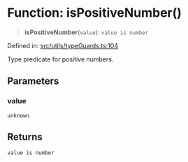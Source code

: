 # Function: isPositiveNumber()

> **isPositiveNumber**(`value`): `value is number`

Defined in: [src/utils/typeGuards.ts:104](https://github.com/Nick2bad4u/Uptime-Watcher/blob/2a45eeb1723f8f7089001af2c92aa07d82dfe7e4/src/utils/typeGuards.ts#L104)

Type predicate for positive numbers.

## Parameters

### value

`unknown`

## Returns

`value is number`
